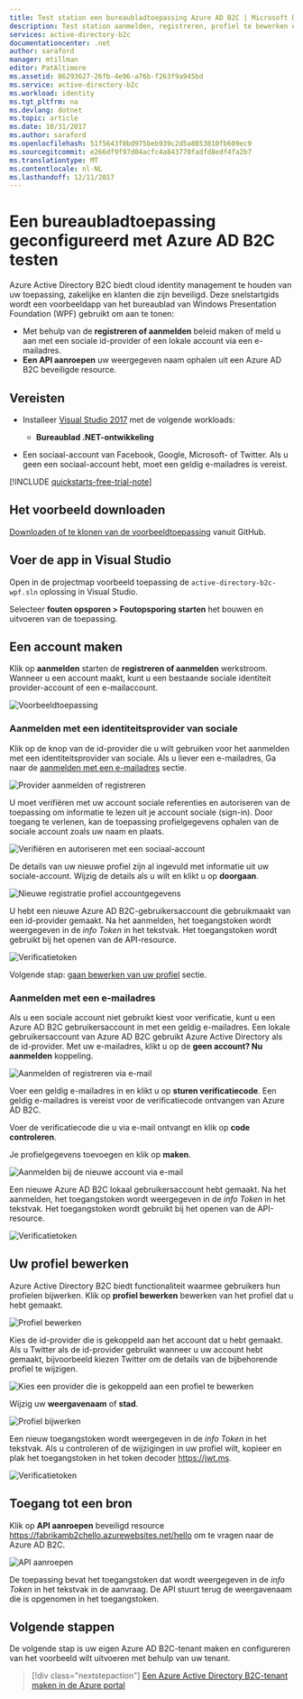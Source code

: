 ```yaml
---
title: Test station een bureaubladtoepassing Azure AD B2C | Microsoft Docs
description: Test station aanmelden, registreren, profiel te bewerken en opnieuw ingesteld wachtwoord gebruiker trajecten met behulp van een testomgeving met Azure AD B2C
services: active-directory-b2c
documentationcenter: .net
author: saraford
manager: mtillman
editor: PatAltimore
ms.assetid: 86293627-26fb-4e96-a76b-f263f9a945bd
ms.service: active-directory-b2c
ms.workload: identity
ms.tgt_pltfrm: na
ms.devlang: dotnet
ms.topic: article
ms.date: 10/31/2017
ms.author: saraford
ms.openlocfilehash: 51f5643f0bd975beb939c2d5a8853810fb609ec9
ms.sourcegitcommit: e266df9f97d04acfc4a843770fadfd8edf4fa2b7
ms.translationtype: MT
ms.contentlocale: nl-NL
ms.lasthandoff: 12/11/2017
---
```

# <a name="test-drive-a-desktop-application-configured-with-azure-ad-b2c"></a>Een bureaubladtoepassing geconfigureerd met Azure AD B2C testen

Azure Active Directory B2C biedt cloud identity management te houden van uw toepassing, zakelijke en klanten die zijn beveiligd.  Deze snelstartgids wordt een voorbeeldapp van het bureaublad van Windows Presentation Foundation (WPF) gebruikt om aan te tonen:

* Met behulp van de **registreren of aanmelden** beleid maken of meld u aan met een sociale id-provider of een lokale account via een e-mailadres. 
* **Een API aanroepen** uw weergegeven naam ophalen uit een Azure AD B2C beveiligde resource.

## <a name="prerequisites"></a>Vereisten

* Installeer [Visual Studio 2017](https://www.visualstudio.com/downloads/) met de volgende workloads:
    - **Bureaublad .NET-ontwikkeling**

* Een sociaal-account van Facebook, Google, Microsoft- of Twitter. Als u geen een sociaal-account hebt, moet een geldig e-mailadres is vereist.

[!INCLUDE [quickstarts-free-trial-note](../../includes/quickstarts-free-trial-note.md)]

## <a name="download-the-sample"></a>Het voorbeeld downloaden

[Downloaden of te klonen van de voorbeeldtoepassing](https://github.com/Azure-Samples/active-directory-b2c-dotnet-desktop) vanuit GitHub.

## <a name="run-the-app-in-visual-studio"></a>Voer de app in Visual Studio

Open in de projectmap voorbeeld toepassing de `active-directory-b2c-wpf.sln` oplossing in Visual Studio. 

Selecteer **fouten opsporen > Foutopsporing starten** het bouwen en uitvoeren van de toepassing. 

## <a name="create-an-account"></a>Een account maken

Klik op **aanmelden** starten de **registreren of aanmelden** werkstroom. Wanneer u een account maakt, kunt u een bestaande sociale identiteit provider-account of een e-mailaccount.

![Voorbeeldtoepassing](media/active-directory-b2c-quickstarts-desktop-app/wpf-sample-application.png)

### <a name="sign-up-using-a-social-identity-provider"></a>Aanmelden met een identiteitsprovider van sociale

Klik op de knop van de id-provider die u wilt gebruiken voor het aanmelden met een identiteitsprovider van sociale. Als u liever een e-mailadres, Ga naar de [aanmelden met een e-mailadres](#sign-up-using-an-email-address) sectie.

![Provider aanmelden of registreren](media/active-directory-b2c-quickstarts-desktop-app/sign-in-or-sign-up-wpf.png)

U moet verifiëren met uw account sociale referenties en autoriseren van de toepassing om informatie te lezen uit je account sociale (sign-in). Door toegang te verlenen, kan de toepassing profielgegevens ophalen van de sociale account zoals uw naam en plaats. 

![Verifiëren en autoriseren met een sociaal-account](media/active-directory-b2c-quickstarts-desktop-app/twitter-authenticate-authorize-wpf.png)

De details van uw nieuwe profiel zijn al ingevuld met informatie uit uw sociale-account. Wijzig de details als u wilt en klikt u op **doorgaan**.

![Nieuwe registratie profiel accountgegevens](media/active-directory-b2c-quickstarts-desktop-app/new-account-sign-up-profile-details-wpf.png)

U hebt een nieuwe Azure AD B2C-gebruikersaccount die gebruikmaakt van een id-provider gemaakt. Na het aanmelden, het toegangstoken wordt weergegeven in de *info Token* in het tekstvak. Het toegangstoken wordt gebruikt bij het openen van de API-resource.

![Verificatietoken](media/active-directory-b2c-quickstarts-desktop-app/twitter-auth-token.png)

Volgende stap: [gaan bewerken van uw profiel](#edit-your-profile) sectie.

### <a name="sign-up-using-an-email-address"></a>Aanmelden met een e-mailadres

Als u een sociale account niet gebruikt kiest voor verificatie, kunt u een Azure AD B2C gebruikersaccount in met een geldig e-mailadres. Een lokale gebruikersaccount van Azure AD B2C gebruikt Azure Active Directory als de id-provider. Met uw e-mailadres, klikt u op de **geen account? Nu aanmelden** koppeling.

![Aanmelden of registreren via e-mail](media/active-directory-b2c-quickstarts-desktop-app/sign-in-or-sign-up-email-wpf.png)

Voer een geldig e-mailadres in en klikt u op **sturen verificatiecode**. Een geldig e-mailadres is vereist voor de verificatiecode ontvangen van Azure AD B2C.

Voer de verificatiecode die u via e-mail ontvangt en klik op **code controleren**.

Je profielgegevens toevoegen en klik op **maken**.

![Aanmelden bij de nieuwe account via e-mail](media/active-directory-b2c-quickstarts-desktop-app/sign-up-new-account-profile-email-wpf.png)

Een nieuwe Azure AD B2C lokaal gebruikersaccount hebt gemaakt. Na het aanmelden, het toegangstoken wordt weergegeven in de *info Token* in het tekstvak. Het toegangstoken wordt gebruikt bij het openen van de API-resource.

![Verificatietoken](media/active-directory-b2c-quickstarts-desktop-app/twitter-auth-token.png)

## <a name="edit-your-profile"></a>Uw profiel bewerken

Azure Active Directory B2C biedt functionaliteit waarmee gebruikers hun profielen bijwerken. Klik op **profiel bewerken** bewerken van het profiel dat u hebt gemaakt.

![Profiel bewerken](media/active-directory-b2c-quickstarts-desktop-app/edit-profile-wpf.png)

Kies de id-provider die is gekoppeld aan het account dat u hebt gemaakt. Als u Twitter als de id-provider gebruikt wanneer u uw account hebt gemaakt, bijvoorbeeld kiezen Twitter om de details van de bijbehorende profiel te wijzigen.

![Kies een provider die is gekoppeld aan een profiel te bewerken](media/active-directory-b2c-quickstarts-desktop-app/edit-account-choose-provider-wpf.png)

Wijzig uw **weergavenaam** of **stad**. 

![Profiel bijwerken](media/active-directory-b2c-quickstarts-desktop-app/update-profile-wpf.png)

Een nieuw toegangstoken wordt weergegeven in de *info Token* in het tekstvak. Als u controleren of de wijzigingen in uw profiel wilt, kopieer en plak het toegangstoken in het token decoder https://jwt.ms.

![Verificatietoken](media/active-directory-b2c-quickstarts-desktop-app/twitter-auth-token.png)

## <a name="access-a-resource"></a>Toegang tot een bron

Klik op **API aanroepen** beveiligd resource https://fabrikamb2chello.azurewebsites.net/hello om te vragen naar de Azure AD B2C. 

![API aanroepen](media/active-directory-b2c-quickstarts-desktop-app/call-api-wpf.png)

De toepassing bevat het toegangstoken dat wordt weergegeven in de *info Token* in het tekstvak in de aanvraag. De API stuurt terug de weergavenaam die is opgenomen in het toegangstoken.

## <a name="next-steps"></a>Volgende stappen

De volgende stap is uw eigen Azure AD B2C-tenant maken en configureren van het voorbeeld wilt uitvoeren met behulp van uw tenant. 

> [!div class="nextstepaction"]
> [Een Azure Active Directory B2C-tenant maken in de Azure portal](active-directory-b2c-get-started.md)
